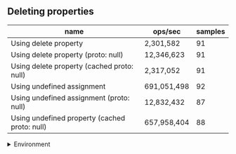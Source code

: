 ## Deleting properties

|name|ops/sec|samples|
|-|-|-|
|Using delete property|2,301,582|91|
|Using delete property (proto: null)|12,346,623|91|
|Using delete property (cached proto: null)|2,317,052|91|
|Using undefined assignment|691,051,498|92|
|Using undefined assignment (proto: null)|12,832,432|87|
|Using undefined property (cached proto: null)|657,958,404|88|


<details>
<summary>Environment</summary>

* __Machine:__ linux x64 | 2 vCPUs | 6.8GB Mem
* __Run:__ Sat Oct 14 2023 01:48:43 GMT+0000 (Coordinated Universal Time)
</details>

<!--
{"environment":{"platform":"linux","arch":"x64","cpus":2,"totalMemory":6.7597503662109375},"benchmarks":[{"name":"Using delete property","hz":2301581.6139410236,"cycles":10,"stats":{"deviation":2.2398711678560465e-8,"mean":4.3448383231029076e-7,"moe":4.602125043689252e-9,"rme":1.0592166385612711,"sem":2.348022981474108e-9,"variance":5.01702284859281e-16}},{"name":"Using delete property (proto: null)","hz":12346623.036372328,"cycles":7,"stats":{"deviation":3.4191369600092482e-9,"mean":8.099380673193525e-8,"moe":7.025089682512215e-10,"rme":0.8673613410668688,"sem":3.584229429853171e-10,"variance":1.1690497551301282e-17}},{"name":"Using delete property (cached proto: null)","hz":2317052.249113562,"cycles":5,"stats":{"deviation":2.215172367536214e-8,"mean":4.3158284427231685e-7,"moe":4.551377943082666e-9,"rme":1.0545780499585549,"sem":2.3221316036136053e-9,"variance":4.906988617895996e-16}},{"name":"Using undefined assignment","hz":691051498.0454774,"cycles":5,"stats":{"deviation":6.861158450481643e-11,"mean":1.4470701573302877e-9,"moe":1.4020374253738284e-11,"rme":0.9688800631204083,"sem":7.153252170274635e-12,"variance":4.707549528261566e-21}},{"name":"Using undefined assignment (proto: null)","hz":12832431.73394019,"cycles":5,"stats":{"deviation":5.918778078270212e-9,"mean":7.792755268318506e-8,"moe":1.2437368490527832e-9,"rme":1.5960168210455716,"sem":6.345596168636649e-10,"variance":3.503193393981203e-17}},{"name":"Using undefined property (cached proto: null)","hz":657958404.1892625,"cycles":6,"stats":{"deviation":6.748975406996231e-11,"mean":1.5198529171949733e-9,"moe":1.410108663609234e-11,"rme":0.9277928460417852,"sem":7.194431957189969e-12,"variance":4.554866904423994e-21}}]}-->
